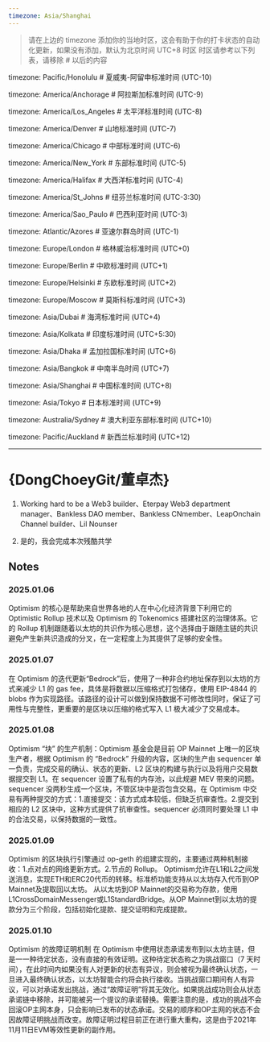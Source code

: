 ```yaml
---
timezone: Asia/Shanghai
---
```


> 请在上边的 timezone 添加你的当地时区，这会有助于你的打卡状态的自动化更新，如果没有添加，默认为北京时间 UTC+8 时区
> 时区请参考以下列表，请移除 # 以后的内容

timezone: Pacific/Honolulu # 夏威夷-阿留申标准时间 (UTC-10)

timezone: America/Anchorage # 阿拉斯加标准时间 (UTC-9)

timezone: America/Los_Angeles # 太平洋标准时间 (UTC-8)

timezone: America/Denver # 山地标准时间 (UTC-7)

timezone: America/Chicago # 中部标准时间 (UTC-6)

timezone: America/New_York # 东部标准时间 (UTC-5)

timezone: America/Halifax # 大西洋标准时间 (UTC-4)

timezone: America/St_Johns # 纽芬兰标准时间 (UTC-3:30)

timezone: America/Sao_Paulo # 巴西利亚时间 (UTC-3)

timezone: Atlantic/Azores # 亚速尔群岛时间 (UTC-1)

timezone: Europe/London # 格林威治标准时间 (UTC+0)

timezone: Europe/Berlin # 中欧标准时间 (UTC+1)

timezone: Europe/Helsinki # 东欧标准时间 (UTC+2)

timezone: Europe/Moscow # 莫斯科标准时间 (UTC+3)

timezone: Asia/Dubai # 海湾标准时间 (UTC+4)

timezone: Asia/Kolkata # 印度标准时间 (UTC+5:30)

timezone: Asia/Dhaka # 孟加拉国标准时间 (UTC+6)

timezone: Asia/Bangkok # 中南半岛时间 (UTC+7)

timezone: Asia/Shanghai # 中国标准时间 (UTC+8)

timezone: Asia/Tokyo # 日本标准时间 (UTC+9)

timezone: Australia/Sydney # 澳大利亚东部标准时间 (UTC+10)

timezone: Pacific/Auckland # 新西兰标准时间 (UTC+12)

---

# {DongChoeyGit/董卓杰}

1. Working hard to be a Web3 builder、Eterpay Web3 department manager、Bankless DAO member、Bankless CNmember、LeapOnchain Channel builder、Lil Nounser

2. 是的，我会完成本次残酷共学

## Notes

<!-- Content_START -->

### 2025.01.06

Optimism 的核心是帮助来自世界各地的人在中心化经济背景下利用它的 Optimistic Rollup 技术以及 Optimism 的 Tokenomics 搭建社区的治理体系。它的 Rollup 机制跟随着以太坊的共识作为核心思想，这个选择由于跟随主链的共识避免产生新共识造成的分叉，在一定程度上为其提供了足够的安全性。

### 2025.01.07

在 Optimism 的迭代更新“Bedrock”后，使用了一种非合约地址保存到以太坊的方式来减少 L1 的 gas fee，具体是将数据以压缩格式打包储存，使用 EIP-4844 的 blobs 作为实现路径。该路径的设计可以做到保持数据不可修改性同时，保证了可用性与完整性，更重要的是区块以压缩的格式写入 L1 极大减少了交易成本。

### 2025.01.08

Optimism “块” 的生产机制：Optimism 基金会是目前 OP Mainnet 上唯一的区块生产者，根据 Optimism 的 “Bedrock” 升级的内容，区块的生产由 sequencer 单一负责，完成交易的确认、状态的更新、L2 区块的构建与执行以及将用户交易数据提交到 L1。在 sequencer 设置了私有的内存池，以此规避 MEV 带来的问题。sequencer 没两秒生成一个区块，不管区块中是否包含交易。在 Optimism 中交易有两种提交的方式：1.直接提交：该方式成本较低，但缺乏抗审查性。2.提交到相应的 L2 区块中，这种方式提供了抗审查性。sequencer 必须同时要处理 L1 中的合法交易，以保持数据的一致性。

### 2025.01.09

Optimism 的区块执行引擎通过 op-geth 的组建实现的，主要通过两种机制接收：1.点对点的网络更新方式。2.节点的 Rollup。
Optimism允许在L1和L2之间发送消息，实现ETH和ERC20代币的转移。标准桥功能支持从以太坊存入代币到OP Mainnet及提取回以太坊。
从以太坊到OP Mainnet的交易称为存款，使用L1CrossDomainMessenger或L1StandardBridge。从OP Mainnet到以太坊的提款分为三个阶段，包括初始化提款、提交证明和完成提款。

### 2025.01.10

Optimism 的故障证明机制
在 Optimism 中使用状态承诺发布到以太坊主链，但是一一种待定状态，没有直接的有效证明。这种待定状态称之为挑战窗口（7 天时间），在此时间内如果没有人对更新的状态有异议，则会被视为最终确认状态，一旦进入最终确认状态，以太坊智能合约将会执行接收。当挑战窗口期间有人有异议，可以对承诺发出挑战，通过“故障证明”将其无效化。如果挑战成功则会从状态承诺链中移除，并可能被另一个提议的承诺替换。需要注意的是，成功的挑战不会回滚OP主网本身，只会影响已发布的状态承诺。交易的顺序和OP主网的状态不会因故障证明挑战而改变。故障证明过程目前正在进行重大重构，这是由于2021年11月11日EVM等效性更新的副作用。
<!-- Content_END -->
